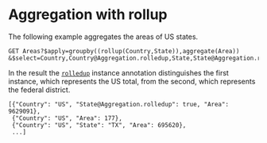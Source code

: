 # Aggregation with rollup

The following example aggregates the areas of US states.

```
GET Areas?$apply=groupby((rollup(Country,State)),aggregate(Area))
&$select=Country,Country@Aggregation.rolledup,State,State@Aggregation.rolledup,Area
```

In the result the [`rolledup`](../vocabularies/Org.OData.Aggregation.V1.md#rolledup) instance annotation distinguishes the first instance, which represents the US total, from the second, which represents the federal district.

```
[{"Country": "US", "State@Aggregation.rolledup": true, "Area": 9629091},
 {"Country": "US", "Area": 177},
 {"Country": "US", "State": "TX", "Area": 695620},
 ...]
```
